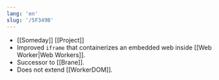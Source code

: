 ```yaml
---
lang: 'en'
slug: '/5F349B'
---
```


- [[Someday]] [[Project]]
- Improved `iframe` that containerizes an embedded web inside [[Web Worker|Web Workers]].
- Successor to [[Brane]].
- Does not extend [[WorkerDOM]].
